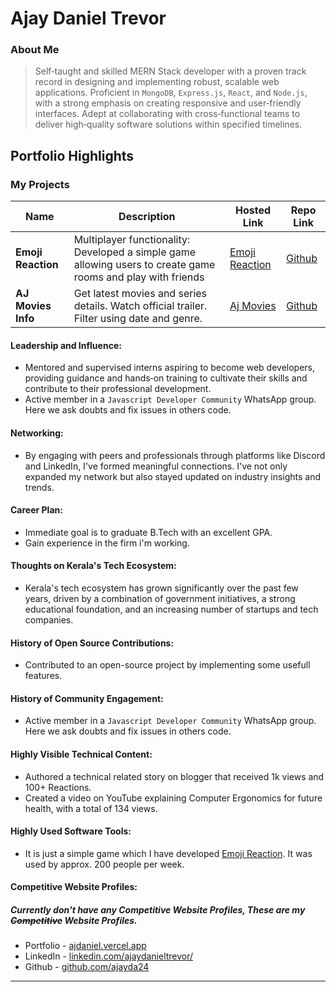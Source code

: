 # Ajay Daniel Trevor

### About Me

> Self‑taught and skilled MERN Stack developer with a proven track record in designing and implementing robust, scalable web applications. Proficient in `MongoDB`, `Express.js`, `React`, and `Node.js`, with a strong emphasis on creating responsive and user‑friendly interfaces. Adept at collaborating with cross‑functional teams to deliver high‑quality software solutions within specified timelines.


## Portfolio Highlights

### My Projects

| Name                | Description                                                               | Hosted Link                              | Repo Link                                                      |
|---------------------|---------------------------------------------------------------------------|------------------------------------------|----------------------------------------------------------------|
| **Emoji Reaction**  | Multiplayer functionality: Developed a simple game allowing users to create game rooms and play with friends                                              | [Emoji Reaction](https://emojireaction.glitch.me/)    | [Github](https://github.com/ajayda24/emojireaction)             |
| **AJ Movies Info**  | Get latest movies and series details. Watch official trailer. Filter using date and genre.   | [Aj Movies](https://aj-moviesinfo.vercel.app/)   | [Github](https://github.com/ajayda24/movieinfo)             |

#### Leadership and Influence:

- Mentored and supervised interns aspiring to become web developers, providing guidance and hands‑on training to cultivate
their skills and contribute to their professional development.
- Active member in a `Javascript Developer Community` WhatsApp group. Here we ask doubts and fix issues in others code.

#### Networking:

- By engaging with peers and professionals through platforms like Discord and LinkedIn, I've formed meaningful connections. I've not only expanded my network but also stayed updated on industry insights and trends.

#### Career Plan:

- Immediate goal is to graduate B.Tech with an excellent GPA.
- Gain experience in the firm i'm working.


#### Thoughts on Kerala's Tech Ecosystem:

- Kerala's tech ecosystem has grown significantly over the past few years, driven by a combination of government initiatives, a strong educational foundation, and an increasing number of startups and tech companies.

#### History of Open Source Contributions:

- Contributed to an open-source project by implementing some usefull features.

#### History of Community Engagement:

- Active member in a `Javascript Developer Community` WhatsApp group. Here we ask doubts and fix issues in others code.

#### Highly Visible Technical Content:

- Authored a technical related story on blogger that received 1k views and 100+ Reactions.
- Created a video on YouTube explaining Computer Ergonomics for future health, with a total of 134 views.

#### Highly Used Software Tools:

- It is just a simple game which I have developed [Emoji Reaction](https://emojireaction.glitch.me/). It was used by approx. 200 people per week. 

#### Competitive Website Profiles:

##### Currently don't have any Competitive Website Profiles, These are my ~~Competitive~~ Website Profiles.

- Portfolio - [ajdaniel.vercel.app](https://ajdaniel.vercel.app/)
- LinkedIn - [linkedin.com/ajaydanieltrevor/](https://www.linkedin.com/in/ajaydanieltrevor/)
- Github - [github.com/ajayda24](https://github.com/ajayda24)


---
